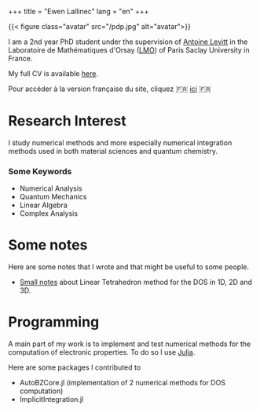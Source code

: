 +++
title = "Ewen Lallinec"
lang = "en"
+++


{{< figure class="avatar" src="/pdp.jpg" alt="avatar">}}

I am a 2nd year PhD student under the supervision of [Antoine Levitt](https://www.imo.universite-paris-saclay.fr/~antoine.levitt/) in the Laboratoire de Mathématiques d'Orsay ([LMO](https://www.imo.universite-paris-saclay.fr/fr/)) of Paris Saclay University in France. 

My full CV is available [here](/cv.pdf).

Pour accéder à la version française du site, cliquez  🇫🇷 [ici](/fr) 🇫🇷
# Research Interest

I study numerical methods and more especially numerical integration methods used in both material sciences and quantum chemistry. 

### Some Keywords
* Numerical Analysis
* Quantum Mechanics
* Linear Algebra
* Complex Analysis

# Some notes 
Here are some notes that I wrote and that might be useful to some people. 

* [Small notes](/lt.pdf) about Linear Tetrahedron method for the DOS in 1D, 2D and 3D.

# Programming

A main part of my work is to implement and test numerical methods for the computation of electronic properties.
To do so I use [Julia](https://julialang.org/). 

Here are some packages I contributed to 
* AutoBZCore.jl (implementation of 2 numerical methods for DOS computation)
* ImplicitIntegration.jl 


